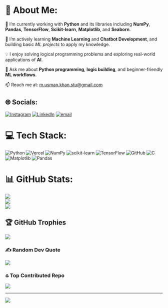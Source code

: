 # 💫 About Me:

🔭 I’m currently working with **Python** and its libraries including **NumPy**, **Pandas**, **TensorFlow**, **Scikit-learn**, **Matplotlib**, and **Seaborn**.  

🌱 I’m actively learning **Machine Learning** and **Chatbot Development**, and building basic *ML projects* to apply my knowledge.  

💡 I enjoy solving logical programming problems and exploring real-world applications of **AI**.  

💬 Ask me about **Python programming**, **logic building**, and beginner-friendly **ML workflows**.  

📫 Reach me at: [m.usman.khan.stu@gmail.com](mailto:m.usman.khan.stu@gmail.com)

## 🌐 Socials:
[![Instagram](https://img.shields.io/badge/Instagram-%23E4405F.svg?logo=Instagram&logoColor=white)](https://instagram.com/us_man_._) [![LinkedIn](https://img.shields.io/badge/LinkedIn-%230077B5.svg?logo=linkedin&logoColor=white)](https://linkedin.com/in/muhammad-usman-khan-bb3607336) [![email](https://img.shields.io/badge/Email-D14836?logo=gmail&logoColor=white)](mailto:usmankhan92a@gmail.com) 

# 💻 Tech Stack:
![Python](https://img.shields.io/badge/python-3670A0?style=for-the-badge&logo=python&logoColor=ffdd54)  ![Vercel](https://img.shields.io/badge/vercel-%23000000.svg?style=for-the-badge&logo=vercel&logoColor=white) ![NumPy](https://img.shields.io/badge/numpy-%23013243.svg?style=for-the-badge&logo=numpy&logoColor=white) ![scikit-learn](https://img.shields.io/badge/scikit--learn-%23F7931E.svg?style=for-the-badge&logo=scikit-learn&logoColor=white) ![TensorFlow](https://img.shields.io/badge/TensorFlow-%23FF6F00.svg?style=for-the-badge&logo=TensorFlow&logoColor=white) ![GitHub](https://img.shields.io/badge/github-%23121011.svg?style=for-the-badge&logo=github&logoColor=white) ![C](https://img.shields.io/badge/c-%2300599C.svg?style=for-the-badge&logo=c&logoColor=white) ![Matplotlib](https://img.shields.io/badge/Matplotlib-%23ffffff.svg?style=for-the-badge&logo=Matplotlib&logoColor=black) ![Pandas](https://img.shields.io/badge/pandas-%23150458.svg?style=for-the-badge&logo=pandas&logoColor=white)
# 📊 GitHub Stats:
![](https://github-readme-stats.vercel.app/api?username=MuhammadUsman-Khan&theme=jolly&hide_border=false&include_all_commits=false&count_private=false)<br/>
![](https://github-readme-streak-stats.herokuapp.com/?user=MuhammadUsman-Khan&theme=jolly&hide_border=false)<br/>
![](https://github-readme-stats.vercel.app/api/top-langs/?username=MuhammadUsman-Khan&theme=jolly&hide_border=false&include_all_commits=false&count_private=false&layout=compact)

## 🏆 GitHub Trophies
![](https://github-profile-trophy.vercel.app/?username=MuhammadUsman-Khan&theme=tokyonight&no-frame=false&no-bg=false&margin-w=4)

### ✍️ Random Dev Quote
![](https://quotes-github-readme.vercel.app/api?type=horizontal&theme=radical)

### 🔝 Top Contributed Repo
![](https://github-contributor-stats.vercel.app/api?username=MuhammadUsman-Khan&limit=5&theme=tokyonight&combine_all_yearly_contributions=true)

---
[![](https://visitcount.itsvg.in/api?id=MuhammadUsman-Khan&icon=0&color=0)](https://visitcount.itsvg.in)

<!-- Proudly created with GPRM ( https://gprm.itsvg.in ) -->
